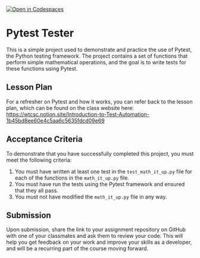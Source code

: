 [![Open in Codespaces](https://classroom.github.com/assets/launch-codespace-2972f46106e565e64193e422d61a12cf1da4916b45550586e14ef0a7c637dd04.svg)](https://classroom.github.com/open-in-codespaces?assignment_repo_id=15842664)
# Pytest Tester

This is a simple project used to demonstrate and practice the use of Pytest, the Python testing framework. The project contains a set of functions that perform simple mathematical operations, and the goal is to write tests for these functions using Pytest.

## Lesson Plan

For a refresher on Pytest and how it works, you can refer back to the lesson plan, which can be found on the class website here: https://wtcsc.notion.site/Introduction-to-Test-Automation-1b45bd8ee60e4c5aa6c5635fdcd09e69

## Acceptance Criteria

To demonstrate that you have successfully completed this project, you must meet the following criteria:

1. You must have written at least one test in the `test_math_it_up.py` file for each of the functions in the `math_it_up.py` file.
2. You must have run the tests using the Pytest framework and ensured that they all pass.
3. You must not have modified the `math_it_up.py` file in any way.

## Submission

Upon submission, share the link to your assignment repository on GitHub with one of your classmates and ask them to review your code. This will help you get feedback on your work and improve your skills as a developer, and will be a recurring part of the course moving forward.
